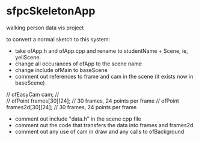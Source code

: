 # sfpcSkeletonApp
walking person data vis project

to convert a normal sketch to this system: 

- take ofApp.h and ofApp.cpp and rename to studentName + Scene, ie, yeliScene.
- change all occurances of ofApp to the scene name
- change include ofMain to baseScene
- comment out references to frame and cam in the scene (it exists now in baseScene) 

//        ofEasyCam cam;
//    
//        ofPoint frames[30][24];         // 30 frames, 24 points per frame
//        ofPoint frames2d[30][24];         // 30 frames, 24 points per frame

- comment out include "data.h" in the scene cpp file
- comment out the code that transfers the data into frames and frames2d
- comment out any use of cam in draw and any calls to ofBackground




